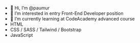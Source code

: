- 👋 Hi, I’m @paumur
- 👀 I’m interested in entry Front-End Developer position
- 🌱 I’m currently learning at CodeAcademy advanced course
-  HTML  
-  CSS / SASS / Tailwind / Bootstrap
- JavaScript
